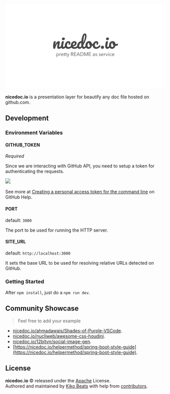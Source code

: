 ![](/static/banner.jpg)

**nicedoc.io** is a presentation layer for beautify any doc file hosted on github.com.

## Development

### Environment Variables

#### GITHUB_TOKEN

*Required*

Since we are interacting with GitHub API, you need to setup a token for authenticating the requests.

![](https://i.imgur.com/6cmrVud.png)

See more at [Creating a personal access token for the command line](https://help.github.com/en/articles/creating-a-personal-access-token-for-the-command-line) on GitHub Help.

#### PORT

default: `3000`</br>

The port to be used for running the HTTP server.

#### SITE_URL

default: `http://localhost:3000`</br>

It sets the base URL to be used for resolving relative URLs detected on GitHub.

### Getting Started

After `npm install`, just do a `npm run dev`.

## Community Showcase

> Feel free to add your example

- [nicedoc.io/ahmadawais/Shades-of-Purple-VSCode](https://nicedoc.io/ahmadawais/Shades-of-Purple-VSCode).
- [nicedoc.io/nucliweb/awesome-css-houdini](https://nicedoc.io/nucliweb/awesome-css-houdini).
- [nicedoc.io/12bitvn/social-image-gen](https://nicedoc.io/12bitvn/social-image-gen).
- [https://nicedoc.io/helpermethod/spring-boot-style-guide](https://nicedoc.io/helpermethod/spring-boot-style-guide).

## License

**nicedoc.io** © released under the [Apache](/LICENSE.md) License.<br>
Authored and maintained by [Kiko Beats](https://github.com/Kikobeats) with help from [contributors](https://github.com/IBMResearch/nicedoc.io/graphs/contributors).

